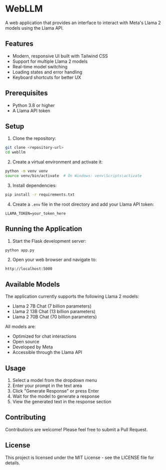 # WebLLM

A web application that provides an interface to interact with Meta's Llama 2 models using the Llama API.

## Features

- Modern, responsive UI built with Tailwind CSS
- Support for multiple Llama 2 models
- Real-time model switching
- Loading states and error handling
- Keyboard shortcuts for better UX

## Prerequisites

- Python 3.8 or higher
- A Llama API token

## Setup

1. Clone the repository:
```bash
git clone <repository-url>
cd webllm
```

2. Create a virtual environment and activate it:
```bash
python -m venv venv
source venv/bin/activate  # On Windows: venv\Scripts\activate
```

3. Install dependencies:
```bash
pip install -r requirements.txt
```

4. Create a `.env` file in the root directory and add your Llama API token:
```
LLAMA_TOKEN=your_token_here
```

## Running the Application

1. Start the Flask development server:
```bash
python app.py
```

2. Open your web browser and navigate to:
```
http://localhost:5000
```

## Available Models

The application currently supports the following Llama 2 models:
- Llama 2 7B Chat (7 billion parameters)
- Llama 2 13B Chat (13 billion parameters)
- Llama 2 70B Chat (70 billion parameters)

All models are:
- Optimized for chat interactions
- Open source
- Developed by Meta
- Accessible through the Llama API

## Usage

1. Select a model from the dropdown menu
2. Enter your prompt in the text area
3. Click "Generate Response" or press Enter
4. Wait for the model to generate a response
5. View the generated text in the response section

## Contributing

Contributions are welcome! Please feel free to submit a Pull Request.

## License

This project is licensed under the MIT License - see the LICENSE file for details.
